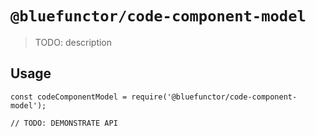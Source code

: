 # `@bluefunctor/code-component-model`

> TODO: description

## Usage

```
const codeComponentModel = require('@bluefunctor/code-component-model');

// TODO: DEMONSTRATE API
```

